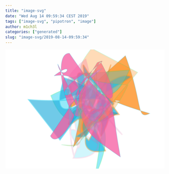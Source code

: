```yaml
---
title: "image-svg"
date: "Wed Aug 14 09:59:34 CEST 2019"
tags: ["image-svg", "pipotron", "image"]
author: m1ch3l
categories: ["generated"]
slug: "image-svg/2019-08-14-09:59:34"
---
```


![](image.svg)
